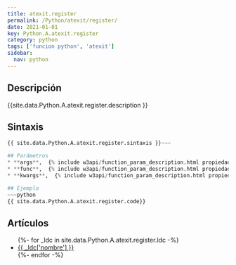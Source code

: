 ```yaml
---
title: atexit.register
permalink: /Python/atexit/register/
date: 2021-01-01
key: Python.A.atexit.register
category: python
tags: ['funcion python', 'atexit']
sidebar: 
  nav: python
---
```


## Descripción
{{site.data.Python.A.atexit.register.description }}

## Sintaxis
~~~python
{{ site.data.Python.A.atexit.register.sintaxis }}~~~

## Parámetros
* **args**,  {% include w3api/function_param_description.html propiedad=site.data.Python.A.atexit.register valor="args" %}
* **func**,  {% include w3api/function_param_description.html propiedad=site.data.Python.A.atexit.register valor="func" %}
* **kwargs**,  {% include w3api/function_param_description.html propiedad=site.data.Python.A.atexit.register valor="kwargs" %}

## Ejemplo
~~~python
{{ site.data.Python.A.atexit.register.code}}
~~~

## Artículos
<ul>
{%- for _ldc in site.data.Python.A.atexit.register.ldc -%}
   <li>
       <a href="{{_ldc['url'] }}">{{ _ldc['nombre'] }}</a>
   </li>
{%- endfor -%}
</ul>
